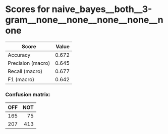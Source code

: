 # Scores for naive_bayes__both__3-gram__none__none__none__none__none
|      Score      |Value|
|-----------------|----:|
|Accuracy         |0.672|
|Precision (macro)|0.645|
|Recall (macro)   |0.677|
|F1 (macro)       |0.642|

### Confusion matrix:
|OFF|NOT|
|--:|--:|
|165| 75|
|207|413|
